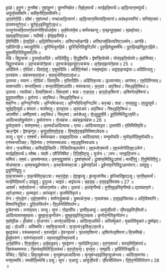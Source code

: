 

  
इ॒दंह॑। ह॒नू॒नं। नू॒नमे॑षां। ए॒षां॒सु॒म्नं। सु॒म्नम्भि॑क्षेत। भि॒क्षे॒त॒मर्त्यः॑। मर्त्य॒इति॒मर्त्यः॑॥ आ॒दि॒त्याना॒मपू॑र्व्यं। अपू॑र्व्यं॒सवी॑मनि। सवी॑म॒नीति॒सवी॑मनि॥  
अ॒न॒र्वाणॊ॒हि। ह्ये॑षां। ए॒षां॒पन्थां॑। पन्था॑आदि॒त्यानां॑। आ॒दि॒त्याना॒मित्या॑दि॒त्यानां॑॥ अद॑ब्धा॒स्सन्ति॑। सन्ति॑पा॒यवः॑। पा॒यव॑स्सुगे॒गृधः॑। सु॒गे॒वृध॒इति॑सु॒गे॒ऽवृधः॑॥  
तत्सुन॑स्सवि॒ताभगो॒वरु॑णॊमि॒त्रोअ॑र्य॒मा। अ॒र्य॒मेत्य॑र्य॒मा॥ शर्म॑यच्छन्तु। य॒च्छ॒न्तु॒स॒प्रथः॑। स॒प्रथो॒यत्। स॒प्रथ॒इति॑स॒ऽप्रथः॑। यदीम॑हे। ईम॑ह॒इतीम॑हे॥  
दे॒वेभि॑र्देवि। दे॒व्य॒दि॒ते। अ॒दि॒तेरि॑ष्टभर्मन्। अरि॑ष्टभर्म॒न्नाग॑हि। अरि॑ष्टभर्म॒न्नित्यरि॑ष्टऽभर्मन्। आग॑हि। ग॒हीति॑गहि॥ स्मत्सू॒रिभिः॑। सू॒रिभिः॑पुरुप्रि॒ये। सू॒रिभि॒रिति॑सू॒रिऽभिः॑। पु॒रु॒प्रि॒येसु॒शर्म॑भिः। पु॒रु॒प्रि॒यइति॑पु॒रु॒ऽप्रि॒ये। सु॒शर्म॑भि॒रिति॑सु॒शर्म॑ऽभिः॥  
तेहि। हिपु॒त्रासः॑। पु॒त्रासो॒अदि॑ते। अदि॑तेर्वि॒दुः। वि॒दुर्द्वेषां॑सि। द्वेषां॑सि॒योत॑वे। योत॑व॒इति॒योत॑वे॥ अं॒होश्चि॑त्। चि॒दु॒रुच॑क्रयः। उ॒रु॒चक्र॑योने॒हसः॑। उ॒रु॒चक्र॑य॒इत्यु॑रु॒ऽचक्र॑यः। अ॒ने॒हस॒इत्य॑ने॒हसः॑॥ 25 ॥  
अदि॑तिर्नः। नो॒दिवा॑। दिवा॑प॒शुं। प॒शुमदि॑तिः। अदि॑ति॒र्नक्तं॑। नक्त॒मद्व॑याः। अद्व॑या॒इत्यद्व॑याः॥ अदि॑तिःपातु। पा॒त्वंह॑सः। अंह॑सस्स॒दावृ॑धा। स॒दावृ॒धेति॑स॒दाऽवृ॑धा॥  
उ॒तस्या। स्यानः॑। नो॒दिवा॑। दिवा॑म॒तिः। म॒तिरदि॑तिः। अदि॑तिरू॒त्या। ऊ॒त्यागम॑त्। आग॑मत्। ग॒म॒दिति॑गमत्॥ साशन्ता॑ति। शन्ता॑ति॒मयः॑। शन्ता॒तीति॒शंऽता॑ति। मय॑स्करत्। क॒र॒दप॑। अप॒स्रिधः॑। स्रिध॒इति॒स्रिधः॑॥  
उ॒तत्या। त्यादैव्या॑। दैव्या॑भि॒षजा॑। भि॒षजा॒शं। शन्नः॑। नः॒क॒र॒तः॒। क॒र॒तो॒अ॒श्विना॑। अ॒श्विनेत्य॒श्विना॑॥ यु॒यु॒याता॑मि॒तः। इ॒तोरपः॑। अप॒स्रिधः॑। स्रिध॒इति॒स्रिधः॑॥  
शम॒ग्निः। अ॒ग्निर॒ग्निभिः॑। अ॒ग्निभिः॑करत्। अ॒ग्निभि॒रित्य॒ग्निऽभिः॑। कर॒च्छं। शन्नः॑। न॒स्त॒प॒तु॒। त॒प॒तु॒सूर्यः॑। सूर्य॒इति॒सूर्यः॑॥ शंवातः॑। वातो॑वातु। वा॒त्व॒र॒पाः। अ॒र॒पाअप॑। अप॒स्रिधः॑। स्रिध॒इति॒स्रिधः॑॥  
अपामी॑वां। अमी॑वा॒मप॑। अप॒स्रिधः॑। स्रिध॒मप॑। अप॑सेधतु। से॒ध॒तु॒दु॒र्म॒तिं। दु॒र्म॒तिमिति॑दुः॒ऽम॒तिं॥ आदि॑त्यासोयु॒योत॑न। यु॒योत॑नानः। नो॒अंह॑सः। अंह॑स॒इत्यंह॑सः॥ 26 ॥  
यु॒योता॒शरुं॑। शरु॑म॒स्मत्। अ॒स्मदाँआदि॑त्यासः। एत्या। आदि॑त्यासउ॒त। उ॒ताम॑तिं। म॒तिमिति॑म॒तिं॥ ऋध॒ग्द्वेषः॑। द्वेषः॑कृणुत। कृ॒णु॒त॒वि॒श्व॒वे॒द॒सः॒। वि॒श्व॒वे॒द॒स॒इति॑विश्वऽवेदसः॥  
तत्सु। सुनः॑। न॒श्शर्म॑। शर्म॑यच्छत। य॒च्छ॒ता॒दि॑त्याः। आदि॑त्या॒यत्। यन्मुमो॑चति। मुमो॑च॒तीति॒मुमो॑चति॥ एन॑स्वन्तञ्चित्। चि॒देन॑सः। एन॑सस्स्वधावः। स्व॒धा॒इ॒ति॑स्वधावः॥  
योनः॑। नः॒कश्चि॑त्। कश्चि॒द्रिरि॑क्षति। रिरि॑क्षतिरक्ष॒स्त्वेन॑। र॒क्ष॒स्त्वेन॒मर्त्यः॑। र॒क्ष॒स्त्वेनेति॑र॒क्षः॒ऽत्वेन॑। मर्त्य॒इति॒मर्त्यः॑॥ स्वैष्षः। सएवैः॑। एवै॑रिरिषीष्ट। रि॒रि॒शी॒ष्ट॒युः। युर्जनः।्जनः। जन॒इति॒जनः॑॥  
समित्तं। तम॒घं। अ॒घम॑श्नवत्। अ॒श्न॒व॒द्दु॒श्शंसं॑। दु॒श्शंसं॒मर्त्यं॑। दु॒श्शंस॒मिति॑दुः॒ऽशंसं॑। मर्त्यं॑रि॒पुं। रि॒पुमिति॑रि॒पुं॥ योअ॑स्म॒त्रा। अ॒स्म॒त्रादु॒र्हणा॑वान्। अ॒स्म॒त्रेत्य॑स्म॒ऽत्रा। दु॒र्हणा॑वाँ॒उप॑। दु॒र्हणा॑वा॒निति॑दुः॒ऽहना॑वान्। उप॑द्व॒युः। द्व॒युरिति॑द्व॒युः॥  
पा॒क॒त्रास्थ॑न। पा॒क॒त्रेति॑पा॒क॒ऽत्रा। स्थ॒न॒दे॒वाः॒। दे॒वा॒हृ॒त्सु। हृ॒त्सुजा॑नीथ। हृ॒त्स्विति॑हृ॒त्ऽसु। जा॒नी॒थ॒मर्त्यं॑। मर्त्य॒मिति॒मर्त्यं॑॥ उप॑द्व॒युं। द्व॒युञ्च॑। चाद्व॑यं। अद्व॑यञ्च। च॒व॒स॒वः॒। व॒स॒व॒इति॑वसवः॥ 27 ॥  
आशर्म॑। शर्म॒पर्व॑तानां। पर्व॑ताना॒मोत। ओत। उ॒तापां। अ॒पांवृ॑णीमहे। वृ॒णी॒म॒ह॒इति॑वृणीमहे॥ द्यावा॑क्षामा॒रे। आ॒रेअ॒स्मत्। अ॒स्मद्रपः॑। अप॑स्कृतं। कृ॒तमिति॑कृतं॥  
तेनः॑। नो॒भ॒द्रेण॑। भ॒द्रेण॒शर्म॑णा। शर्म॑णायु॒ष्माकं॑। यु॒ष्माकं॑ना॒वा। ना॒वाव॑सवः। व॒स॒व॒इति॑वसवः॥ अति॒विश्वा॑नि। विश्वा॑निदुरि॒ता। दु॒रि॒तापि॑पर्तन। पि॒प॒र्तनेति॑पिपर्तन॥  
तु॒चेतना॑य। तना॑य॒तत्। तत्सु। सुनः॑। नो॒द्राघी॑यः। द्राघी॑य॒आयुः॑। आयु॑र्जी॒वसे॑। जी॒वस॒इति॑जी॒वसे॑॥ आदि॑त्यासस्सुमहसः। सु॒म॒ह॒सः॒कृ॒णॊत॑न। सु॒म॒ह॒स॒इति॑सुऽमहसः। कृ॒णॊत॒नेति॑कृ॒णॊत॑न॥  
य॒ज्ञोही॒ळः। ही॒ळोवः॑। वो॒अन्त॑रः। अन्त॑र॒आदि॑त्याः। आदि॑त्या॒अस्ति॑। अस्ति॑मृ॒ळत॑। मृ॒ळतेति॑मृ॒ळत॑॥ यु॒ष्मेइत्। इद्वः॑। वो॒अपि॑। अपि॑ष्मसि। स्म॒सि॒स॒जात्ये॑। स॒जा॒त्य॑१॒॑इति॑स॒ऽजा॒त्ये॑॥  
बृ॒हद्वरू॑थं। वरू॑थम्म॒रुतां॑। म॒रुतां॑दे॒वं। दे॒वन्त्रा॒तरं॑। त्रा॒तर॑म॒श्विना॑। अ॒श्विनेत्य॒श्विना॑॥ मि॒त्रमी॑महे। ई॒म॒हे॒वरु॑णं। वरु॑णंस्व॒स्तये॑। स्व॒स्तय॒इति॑स्व॒स्तये॑॥  
अ॒ने॒होमि॑त्र। मि॒त्रा॒र्य॒म॒न्। अ॒र्य॒म॒न्नृ॒वत्। नृ॒वद्व॑रुण। नृ॒वदिति॑नृ॒ऽवत्। व॒रु॒ण॒शस्यं॑। शस्य॒मिति॒शंस्यं॑॥ त्रि॒वरू॑थम्मरुतः। त्रि॒वरू॑थ॒मिति॑त्रि॒ऽवरू॑थं। म॒रु॒तो॒य॒न्त॒। य॒न्त॒नः॒। न॒श्छ॒र्दिः। छ॒र्दिरिति॑च्छ॒र्दिः॥  
येचि॑त्। चि॒ध्दि। हिमृ॒त्युब॑न्धवः। मृ॒त्युब॑न्ध॒वआदि॑त्याः। मृ॒त्युब॑न्धव॒इति॑मृ॒त्युऽब॑न्धवः। आदि॑त्या॒मन॑वः। मन॑व॒स्मसि॑। स्मसीति॒स्मसि॑॥ प्रसु। सूनः॑। न॒आयुः॑। आयु॑र्जी॒वसे॑। जी॒वसे॑तिरेतन। ति॒रे॒त॒नेति॑तिरेतन॥ 28 ॥  
